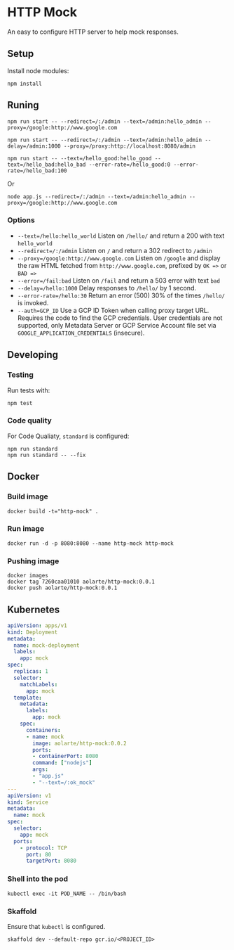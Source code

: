 # HTTP Mock

An easy to configure HTTP server to help mock responses.

## Setup

Install node modules:

    npm install

## Runing
    
    npm run start -- --redirect=/:/admin --text=/admin:hello_admin --proxy=/google:http://www.google.com

    npm run start -- --redirect=/:/admin --text=/admin:hello_admin --delay=/admin:1000 --proxy=/proxy:http://localhost:8080/admin

    npm run start -- --text=/hello_good:hello_good --text=/hello_bad:hello_bad --error-rate=/hello_good:0 --error-rate=/hello_bad:100

Or

    node app.js --redirect=/:/admin --text=/admin:hello_admin --proxy=/google:http://www.google.com

### Options

* `--text=/hello:hello_world` Listen on `/hello/` and return a 200 with text `hello_world`
* `--redirect=/:/admin` Listen on `/` and return a 302 redirect to `/admin`
* `--proxy=/google:http://www.google.com` Listen on `/google` and display the raw HTML fetched from `http://www.google.com`, prefixed by `OK =>` or `BAD =>`
* `--error=/fail:bad` Listen on `/fail` and return a 503 error with text `bad`
* `--delay=/hello:1000` Delay responses to `/hello/` by 1 second.
* `--error-rate=/hello:30` Return an error (500) 30% of the times `/hello/` is invoked.
* `--auth=GCP_ID` Use a GCP ID Token when calling proxy target URL. Requires the code to find the GCP credentials. User credentials are not supported, only Metadata Server or GCP Service Account file set via `GOOGLE_APPLICATION_CREDENTIALS` (insecure). 

## Developing

### Testing

Run tests with:

    npm test

### Code quality

For Code Qualiaty, `standard` is configured:

    npm run standard
    npm run standard -- --fix


## Docker

### Build image

    docker build -t="http-mock" .
    
### Run image

    docker run -d -p 8080:8080 --name http-mock http-mock

### Pushing image

    docker images
    docker tag 7260caa01010 aolarte/http-mock:0.0.1
    docker push aolarte/http-mock:0.0.1

## Kubernetes

```yaml
apiVersion: apps/v1
kind: Deployment
metadata:
  name: mock-deployment
  labels:
    app: mock
spec:
  replicas: 1
  selector:
    matchLabels:
      app: mock
  template:
    metadata:
      labels:
        app: mock
    spec:
      containers:
      - name: mock
        image: aolarte/http-mock:0.0.2
        ports:
        - containerPort: 8080
        command: ["nodejs"]
        args: 
        - "app.js"
        - "--text=/:ok_mock"
---
apiVersion: v1
kind: Service
metadata:
  name: mock
spec:
  selector:
    app: mock
  ports:
    - protocol: TCP
      port: 80
      targetPort: 8080
```

### Shell into the pod

    kubectl exec -it POD_NAME -- /bin/bash 

### Skaffold

Ensure that `kubectl` is configured.

    skaffold dev --default-repo gcr.io/<PROJECT_ID>